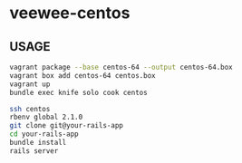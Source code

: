 veewee-centos
=============

## USAGE

```bash
vagrant package --base centos-64 --output centos-64.box
vagrant box add centos-64 centos.box
vagrant up
bundle exec knife solo cook centos

ssh centos
rbenv global 2.1.0
git clone git@your-rails-app
cd your-rails-app
bundle install
rails server
```
